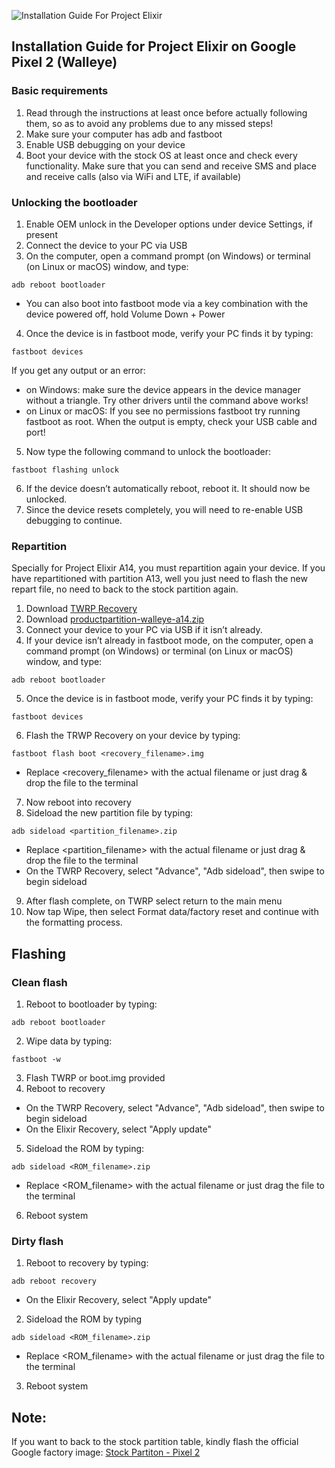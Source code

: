 ![Installation Guide For Project Elixir](https://i.imgur.com/42LxtAl.png)

## Installation Guide for Project Elixir on Google Pixel 2 (Walleye) 

### Basic requirements
1. Read through the instructions at least once before actually following them, so as to avoid any problems due to any missed steps!
2. Make sure your computer has adb and fastboot
3. Enable USB debugging on your device
4. Boot your device with the stock OS at least once and check every functionality. Make sure that you can send and receive SMS and place and receive calls (also via WiFi and LTE, if available)

### Unlocking the bootloader
1. Enable OEM unlock in the Developer options under device Settings, if present
2. Connect the device to your PC via USB
3. On the computer, open a command prompt (on Windows) or terminal (on Linux or macOS) window, and type:
```
adb reboot bootloader
```
   - You can also boot into fastboot mode via a key combination with the device powered off, hold Volume Down + Power
4. Once the device is in fastboot mode, verify your PC finds it by typing:
```
fastboot devices
```
   If you get any output or an error:
   - on Windows: make sure the device appears in the device manager without a triangle. Try other drivers until the command above works!
   - on Linux or macOS: If you see no permissions fastboot try running fastboot as root. When the output is empty, check your USB cable and port!
5. Now type the following command to unlock the bootloader:
```
fastboot flashing unlock
```
6. If the device doesn’t automatically reboot, reboot it. It should now be unlocked.
7. Since the device resets completely, you will need to re-enable USB debugging to continue.

### Repartition
Specially for Project Elixir A14, you must repartition again your device. If you have repartitioned with partition A13, well you just need to flash the new repart file, no need to back to the stock partition again.

1. Download [TWRP Recovery](https://github.com/Google-Pixel2-2XL/instalation_guide_wahoo/raw/evolution-x/walleye/twrp/twrp-3.3.0-0-walleye.img)
2. Download [productpartition-walleye-a14.zip](https://github.com/Google-Pixel2-2XL/instalation_guide_wahoo/raw/evolution-x/walleye/repart/productpartition-walleye-a14.zip)
3. Connect your device to your PC via USB if it isn’t already.
4. If your device isn’t already in fastboot mode, on the computer, open a command prompt (on Windows) or terminal (on Linux or macOS) window, and type:
```
adb reboot bootloader
```
5. Once the device is in fastboot mode, verify your PC finds it by typing: 
```
fastboot devices
```
6. Flash the TRWP Recovery on your device by typing:
```
fastboot flash boot <recovery_filename>.img
```
   - Replace <recovery_filename> with the actual filename or just drag & drop the file to the terminal
7. Now reboot into recovery
8. Sideload the new partition file by typing:
```
adb sideload <partition_filename>.zip
```
   - Replace <partition_filename> with the actual filename or just drag & drop the file to the terminal
   - On the TWRP Recovery, select "Advance", "Adb sideload", then swipe to begin sideload
9. After flash complete, on TWRP select return to the main menu
10. Now tap Wipe, then select Format data/factory reset and continue with the formatting process.

## Flashing

### Clean flash
1. Reboot to bootloader by typing:
```
adb reboot bootloader
```
2. Wipe data by typing:
```
fastboot -w
```
3. Flash TWRP or boot.img provided
4. Reboot to recovery
  - On the TWRP Recovery, select "Advance", "Adb sideload", then swipe to begin sideload
  - On the Elixir Recovery, select "Apply update"
5. Sideload the ROM by typing:
```
adb sideload <ROM_filename>.zip
```
  - Replace <ROM_filename> with the actual filename or just drag the file to the terminal
6. Reboot system

### Dirty flash
1. Reboot to recovery by typing:
```
adb reboot recovery
```
  - On the Elixir Recovery, select "Apply update"
2. Sideload the ROM by typing
```
adb sideload <ROM_filename>.zip
```
  - Replace <ROM_filename> with the actual filename or just drag the file to the terminal
3. Reboot system

## Note: 
If you want to back to the stock partition table, kindly flash the official Google factory image: [Stock Partiton - Pixel 2](https://developers.google.com/android/images#walleye)